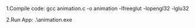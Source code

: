 1.Compile code:
    gcc animation.c -o animation -lfreeglut -lopengl32 -lglu32

2.Run App:
    .\animation.exe
